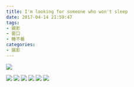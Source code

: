 ```yaml
---
title: I'm looking for someone who won't sleep
date: 2017-04-14 21:59:47
tags: 
- 摄影
- 窗口
- 睡不着
categories:
- 摄影
---
```

![](/photos/looking-for-someone-who-wonot-sleep/1.jpg)
<!-- more -->
![](/photos/looking-for-someone-who-wonot-sleep/2.jpg)
![](/photos/looking-for-someone-who-wonot-sleep/3.jpg)
![](/photos/looking-for-someone-who-wonot-sleep/4.jpg)
![](/photos/looking-for-someone-who-wonot-sleep/5.jpg)
![](/photos/looking-for-someone-who-wonot-sleep/6.jpg)
![](/photos/looking-for-someone-who-wonot-sleep/7.jpg)





